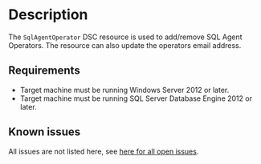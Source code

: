 # Description

The `SqlAgentOperator` DSC resource is used to add/remove SQL Agent Operators.
The resource can also update the operators email address.

## Requirements

* Target machine must be running Windows Server 2012 or later.
* Target machine must be running SQL Server Database Engine 2012 or later.

## Known issues

All issues are not listed here, see [here for all open issues](https://github.com/dsccommunity/SqlServerCustomDsc/issues?q=is%3Aissue+is%3Aopen+in%3Atitle+SqlAgentOperator).
